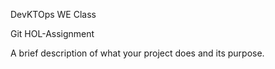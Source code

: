 DevKTOps WE Class

Git HOL-Assignment

A brief description of what your project does and its purpose.

